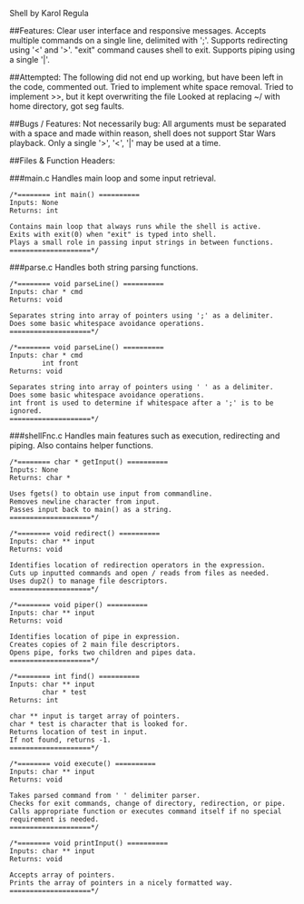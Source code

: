 Shell
by Karol Regula

##Features:
	Clear user interface and responsive messages.
	Accepts multiple commands on a single line, delimited with ';'.
	Supports redirecting using '<' and '>'.
	"exit" command causes shell to exit.
	Supports piping using a single '|'.

##Attempted:
	The following did not end up working, but have been left in the code, commented out.
	Tried to implement white space removal.
	Tried to implement >>, but it kept overwriting the file
	Looked at replacing ~/ with home directory, got seg faults.

##Bugs / Features:
	Not necessarily bug: All arguments must be separated with a space and made within reason, shell does not support Star Wars playback.
	Only a single '>', '<', '|' may be used at a time.

##Files & Function Headers:

###main.c
	Handles main loop and some input retrieval.

	/*======== int main() ==========
	Inputs: None
	Returns: int

	Contains main loop that always runs while the shell is active.
	Exits with exit(0) when "exit" is typed into shell.
	Plays a small role in passing input strings in between functions.
	====================*/

###parse.c
	Handles both string parsing functions.

	/*======== void parseLine() ==========
	Inputs: char * cmd
	Returns: void

	Separates string into array of pointers using ';' as a delimiter.
	Does some basic whitespace avoidance operations.
	====================*/

	/*======== void parseLine() ==========
	Inputs: char * cmd
			int front
	Returns: void

	Separates string into array of pointers using ' ' as a delimiter.
	Does some basic whitespace avoidance operations.
	int front is used to determine if whitespace after a ';' is to be ignored.
	====================*/

###shellFnc.c
	Handles main features such as execution, redirecting and piping. Also contains helper functions.

	/*======== char * getInput() ==========
	Inputs: None
	Returns: char *

	Uses fgets() to obtain use input from commandline.
	Removes newline character from input.
	Passes input back to main() as a string.
	====================*/

	/*======== void redirect() ==========
	Inputs: char ** input
	Returns: void

	Identifies location of redirection operators in the expression.
	Cuts up inputted commands and open / reads from files as needed.
	Uses dup2() to manage file descriptors.
	====================*/

	/*======== void piper() ==========
	Inputs: char ** input
	Returns: void

	Identifies location of pipe in expression.
	Creates copies of 2 main file descriptors.
	Opens pipe, forks two children and pipes data.
	====================*/

	/*======== int find() ==========
	Inputs: char ** input
			char * test
	Returns: int

	char ** input is target array of pointers.
	char * test is character that is looked for.
	Returns location of test in input.
	If not found, returns -1.
	====================*/

	/*======== void execute() ==========
	Inputs: char ** input
	Returns: void

	Takes parsed command from ' ' delimiter parser.
	Checks for exit commands, change of directory, redirection, or pipe.
	Calls appropriate function or executes command itself if no special requirement is needed.
	====================*/

	/*======== void printInput() ==========
	Inputs: char ** input
	Returns: void

	Accepts array of pointers.
	Prints the array of pointers in a nicely formatted way.
	====================*/
